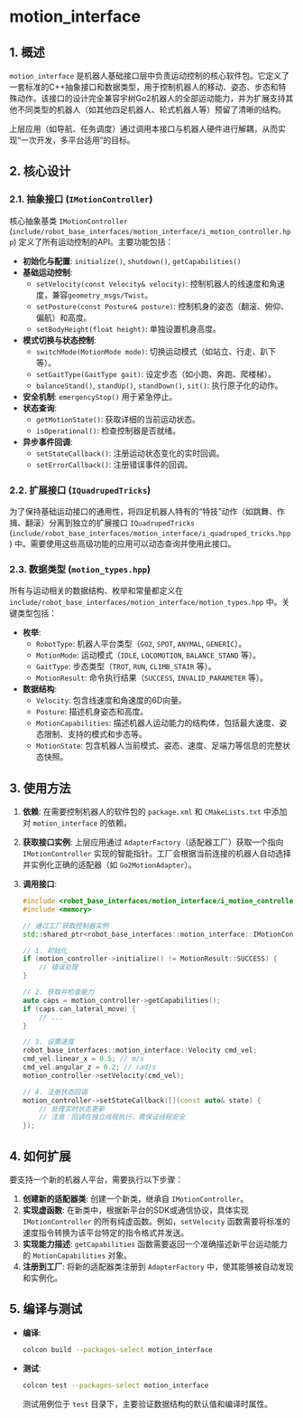 # motion_interface

## 1. 概述

`motion_interface` 是机器人基础接口层中负责运动控制的核心软件包。它定义了一套标准的C++抽象接口和数据类型，用于控制机器人的移动、姿态、步态和特殊动作。该接口的设计完全兼容宇树Go2机器人的全部运动能力，并为扩展支持其他不同类型的机器人（如其他四足机器人、轮式机器人等）预留了清晰的结构。

上层应用（如导航、任务调度）通过调用本接口与机器人硬件进行解耦，从而实现“一次开发，多平台适用”的目标。

## 2. 核心设计

### 2.1. 抽象接口 (`IMotionController`)

核心抽象基类 `IMotionController` (`include/robot_base_interfaces/motion_interface/i_motion_controller.hpp`) 定义了所有运动控制的API。主要功能包括：

- **初始化与配置**: `initialize()`, `shutdown()`, `getCapabilities()`
- **基础运动控制**:
  - `setVelocity(const Velocity& velocity)`: 控制机器人的线速度和角速度，兼容`geometry_msgs/Twist`。
  - `setPosture(const Posture& posture)`: 控制机身的姿态（翻滚、俯仰、偏航）和高度。
  - `setBodyHeight(float height)`: 单独设置机身高度。
- **模式切换与状态控制**:
  - `switchMode(MotionMode mode)`: 切换运动模式（如站立、行走、趴下等）。
  - `setGaitType(GaitType gait)`: 设定步态（如小跑、奔跑、爬楼梯）。
  - `balanceStand()`, `standUp()`, `standDown()`, `sit()`: 执行原子化的动作。
- **安全机制**: `emergencyStop()` 用于紧急停止。
- **状态查询**:
  - `getMotionState()`: 获取详细的当前运动状态。
  - `isOperational()`: 检查控制器是否就绪。
- **异步事件回调**:
  - `setStateCallback()`: 注册运动状态变化的实时回调。
  - `setErrorCallback()`: 注册错误事件的回调。

### 2.2. 扩展接口 (`IQuadrupedTricks`)

为了保持基础运动接口的通用性，将四足机器人特有的“特技”动作（如跳舞、作揖、翻滚）分离到独立的扩展接口 `IQuadrupedTricks` (`include/robot_base_interfaces/motion_interface/i_quadruped_tricks.hpp`) 中。需要使用这些高级功能的应用可以动态查询并使用此接口。

### 2.3. 数据类型 (`motion_types.hpp`)

所有与运动相关的数据结构、枚举和常量都定义在 `include/robot_base_interfaces/motion_interface/motion_types.hpp` 中。关键类型包括：

- **枚举**:
  - `RobotType`: 机器人平台类型（`GO2`, `SPOT`, `ANYMAL`, `GENERIC`）。
  - `MotionMode`: 运动模式（`IDLE`, `LOCOMOTION`, `BALANCE_STAND` 等）。
  - `GaitType`: 步态类型（`TROT`, `RUN`, `CLIMB_STAIR` 等）。
  - `MotionResult`: 命令执行结果（`SUCCESS`, `INVALID_PARAMETER` 等）。
- **数据结构**:
  - `Velocity`: 包含线速度和角速度的6D向量。
  - `Posture`: 描述机身姿态和高度。
  - `MotionCapabilities`: 描述机器人运动能力的结构体，包括最大速度、姿态限制、支持的模式和步态等。
  - `MotionState`: 包含机器人当前模式、姿态、速度、足端力等信息的完整状态快照。

## 3. 使用方法

1.  **依赖**: 在需要控制机器人的软件包的 `package.xml` 和 `CMakeLists.txt` 中添加对 `motion_interface` 的依赖。

2.  **获取接口实例**: 上层应用通过 `AdapterFactory`（适配器工厂）获取一个指向 `IMotionController` 实现的智能指针。工厂会根据当前连接的机器人自动选择并实例化正确的适配器（如 `Go2MotionAdapter`）。

3.  **调用接口**:
    ```cpp
    #include <robot_base_interfaces/motion_interface/i_motion_controller.hpp>
    #include <memory>

    // 通过工厂获取控制器实例
    std::shared_ptr<robot_base_interfaces::motion_interface::IMotionController> motion_controller;

    // 1. 初始化
    if (motion_controller->initialize() != MotionResult::SUCCESS) {
        // 错误处理
    }

    // 2. 获取并检查能力
    auto caps = motion_controller->getCapabilities();
    if (caps.can_lateral_move) {
        // ...
    }

    // 3. 设置速度
    robot_base_interfaces::motion_interface::Velocity cmd_vel;
    cmd_vel.linear_x = 0.5; // m/s
    cmd_vel.angular_z = 0.2; // rad/s
    motion_controller->setVelocity(cmd_vel);

    // 4. 注册状态回调
    motion_controller->setStateCallback([](const auto& state) {
        // 处理实时状态更新
        // 注意：回调在独立线程执行，需保证线程安全
    });
    ```

## 4. 如何扩展

要支持一个新的机器人平台，需要执行以下步骤：

1.  **创建新的适配器类**: 创建一个新类，继承自 `IMotionController`。
2.  **实现虚函数**: 在新类中，根据新平台的SDK或通信协议，具体实现 `IMotionController` 的所有纯虚函数。例如，`setVelocity` 函数需要将标准的速度指令转换为该平台特定的指令格式并发送。
3.  **实现能力描述**: `getCapabilities` 函数需要返回一个准确描述新平台运动能力的 `MotionCapabilities` 对象。
4.  **注册到工厂**: 将新的适配器类注册到 `AdapterFactory` 中，使其能够被自动发现和实例化。

## 5. 编译与测试

- **编译**:
  ```bash
  colcon build --packages-select motion_interface
  ```
- **测试**:
  ```bash
  colcon test --packages-select motion_interface
  ```
  测试用例位于 `test` 目录下，主要验证数据结构的默认值和编译时属性。

